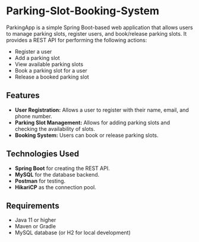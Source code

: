 # Parking-Slot-Booking-System
ParkingApp is a simple Spring Boot-based web application that allows users to manage parking slots, register users, and book/release parking slots. It provides a REST API for performing the following actions:

- Register a user
- Add a parking slot
- View available parking slots
- Book a parking slot for a user
- Release a booked parking slot

## Features

- **User Registration:** Allows a user to register with their name, email, and phone number.
- **Parking Slot Management:** Allows for adding parking slots and checking the availability of slots.
- **Booking System:** Users can book or release parking slots.

## Technologies Used

- **Spring Boot** for creating the REST API.
- **MySQL** for the database backend.
- **Postman** for testing.
- **HikariCP** as the connection pool.

## Requirements

- Java 11 or higher
- Maven or Gradle
- MySQL database (or H2 for local development)
